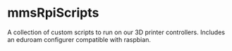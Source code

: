 # mmsRpiScripts
A collection of custom scripts to run on our 3D printer controllers. Includes an eduroam configurer compatible with raspbian.
